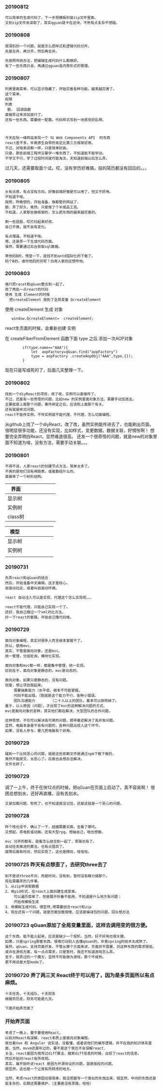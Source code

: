 ### 20190812
    
    可以简单的生成代码了，下一步把模板封装zip文件里面。
    又到zip文件夹读取了，其实qguan就卡在这块，不熟有点复杂不想碰。



### 20190808

    很深刻的一个问题，就是怎么把样式和逻辑代码分开。
    先是合并，再分开，然后再合并。
    
    先按照传统办法，把编辑生成代码什么都做好。
    有了一些东西只会，再通过qguan高内聚形式的管理。

### 20190807
    
    列表里面菜单，可以显示隐藏了，开始完善各种功能，越来越完善了。
    这个菜单，
    权限
    列表
     额， 回调函数
    直接弄过来添加就行了。
    还有一些东西，需要统一配置。代码样式写到一块感觉好乱啊。
    
    
    
    今天在阮一峰网站发现一个 叫 Web Components API  的东西
    react差不多，毕竟原生自带的肯定比第三方框架好用。
    不过，对咱来说都一样，只是简单封装。
    只是，那些前端工程师又要学一堆东西了，不知道能不能学动。
    不学又不行，学了过段时间就可能淘汰，天知道前端以后怎么弄。

过几天，还需要取面个试。哎，没有学历好难搞，投的简历都没有回应的。。。
    
    
### 20190805
    
    头有点疼，有点没有方向，好像前端好像是可以用了，但又不好用。
    不知道干啥。
    按照，昨晚想的，开始准备，做都管的网站了，
    额，弄了好久，竟然，只是做了个半成品工具。
    不知道，人家那些做框架的，怎么把东西的越来越完善的。
    
    剩一些屁股，哎打扫起来好烦。
    自己不做，就不会有变化。
    
    有点懵逼，不知道干啥。
    嗯，还是弄一下生成代码页面。
    虽然，需要通过后台获取sql数据。

    草他妈B的，愣登一下，就找不到antd国际化的下载了。
    妈个B的，谁你他妈的穷呢？白用人家的还想咋地。
   

### 20190803

    强行把racet和qGuan整合到一起了。
    改了两处一点react的代码
    使用 生成 Element的时候 
      把createElement 放到了全局变量 QcreateElement
使用  createElement 生成 对象

       window.QcreateElement=  createElement;
       
react生页面的时候，会重新创建 实例

在 createFiberFromElement 函数下面
      type 之后 添加一次AOP对象
         
            if(type.name=="AAA"){
                let  aopFactory=qGuan.find("aopFactory")
                type = aopFactory .createAopObj("AAA",type,{});
            }
现在只是写成死的了，后面几天整理一下。
    
### 20190802
    
    找到一个diyReact的项目，改了改，实例可以直接传了。
    不过，还是有一些奇怪的问题，比如new 的实例里面对象方法，需要手动加进去。
    主要就是上面那个问题，事件绑定之后，应该和上面那个有关。
    还有就是样式问题。
    react不能传实例，不传实例就不能代理，不代理，怎么切面编程。
从github上找了一个diyReact，改了改，虽然实例能传进去了，也能刷出页面。
很明显很多功能，还没有实现，比如样式，变更数据。数据关联，好惆怅啊！
想要完全弄明白React，显然难道很高。
还发一个很奇怪的问题，就是new的对象里面不知道为啥，没有方法，需要手动关联。。。


### 20190801
    
    不得不说，人家react的创建节点方法，简单太多了。
    不爽的是他们没有用链表，或者数组什么的。
    直接来了一个树形结构。
    
    
| 界面   | |   ||   ||   |
|---|---|---|---|---|---|---|
| 显示树  ||   ||   ||   |
|  实例树 ||   ||   ||   |
| class树  ||   ||   ||   |

| 模型  | |   ||   ||   |
|---|---|---|---|---|---|---|
| 显示树  ||   ||   ||   |
|  实例树 ||   ||   ||   |
|   ||   ||   ||   |
### 20190731

    先弄react和qGuan的结合
    然后，开始准备中文编辑，这才是核心。
    自驱动社区，或者叫自驱动环境。
    
    react 自动注入可以是实现，代理这个怎么实现呢。。。
    
    react不能代理，只能自己实现一个了。
    还好，我自己做过一个xml对比方法。
    抄一下react的套路，开始自己撸代码喽。

### 20190729
    
    面向对象编程，其实对很多人而言根本掌握不了。
    所以，使用mvc，
    其实，不管是面向对象，还是mvc。
    统一管理，分组轮询，模块化实现。
    
    面向对象和mvc都一样，都是集中管理，统一实现。
    区别在于，面向对象是静态的，mvc是动态的。  
    
    面向对象，如果只是静态的，没有问题。
    但是，想让项目跑起来。
        需要抽象能力（水平低，根本不可能掌握。
        代码不能出错。（我就是这个能力不行，各种小错误。
        团队沟通能力       （二十人以上的团队，基本可以排除掉了。  
    基于，以上原因（问题），才出现了mvc的这种解决问题的方式。
    mvc是面向对象的变种，其实他们都在解决，大型团队的合作问题。
    
    这种思想，不仅可以解决高可用的问题，顺带着还解决了高并发问题。
    显然，电脑本身是不会有问题的，各种问题出现人这个环节。
    如果，没有人参与，要几把电脑有个卵用。
 
### 20190729

    碰到一个比较恶心的问题，就是这些依赖文件是通过npm下载下载的，
    竟然不能提交，太恶心了。后面也会想办法解决。
    文件太碎了。

### 20190729
    
   调了一上午，终于在快12点的时候，把qGuan在页面上启动了。真不容易啊！
   很困总想划水，还好再直播，没有去划水。
    
    又是加载问题，愁死了，也不知道我没记住，还是这就是一个恶心的问题。
### 20190728 

    昨个啥也没干，确认了一下，结婚需要买房。去看了哪吒。
    又想起，弄电影或动画，还有大型rpg，想抽自己，啥也想做。
    
    mvc 分开的都有，就看怎么结合到一起了，思路也有了。
    自动任务推进的算法，也有点眉目了。
    就等后面有时间，然后实现了。这也是牌坊，哇哈哈。
### 20190725 昨天有点想歪了，去研究three去了
    
    到不是说three不对，而是时间，没有到，暂时没有精力搞那个。
    现在需要弄的几件事。
    1、从zip中读取数据
    2、用pid形式，在react上面创建生成菜单。
        可以遍历菜单了，但是展开折叠不能用，不知道是什么地方有问题；
        开始改模板生成
    3、用模板生成代码，很显然,嗯需要结合react和zip
    4、现在还有一个问题，就是页面加载很慢，应该是编译包的问题，回头想办法
### 20190723 qGuan添加了全局变量里面，这样去调用变的很方便。
    
    这个东西，能不能火起来，应该是缺少一个契机，当然，好不好用也很关键。
    如果，只是spring那套东西，很难打动别人去懂qGuan的，毕竟spring的技术太成熟了。
    虽然，qGuan，支持页面开发，不管从哪个方面来讲，页面并不需要，对这种东西的需求很低。
    或许在游戏方面，有一点点需求，只是暂时，我还不知道游戏怎么弄。
    至于，我弄过的一个魔方，显然不可能做为游戏，那个不成熟。
    更不用说是大型mode了。
    
### 20190720 弄了两三天 React终于可以用了，因为是多页面所以有点麻烦。

    十天任务，十天组队，十天财务
    根据农历走，财务可能是九天。
    
    下面开始弄页面了
    

### 开始弄页面
    
    考虑了一晚上，要不要使用React。
    以前对React有误解，react本质上是面向对象编程。
    我也看Vue 和 Angular 说实话，没看懂，或者说他们的编写逻辑，并不在我的知识体系里面，当然，mvvm还是听过的，要不是这个我也不会误解react.
    关注，react是因为我写过diff算法，搜索diff信息的时候，出现了react的信息。
    然后开始对react有所改观。
    其实，最开始听说react 是因为开源协议的问题，就是版权的问题。
    很显然，这也是一个让我有所顾虑的地方。
    
    当然，考虑react的原因也很简单，我没把握写一个类似的东西出来，很显然，中间的东西还是挺复杂的，后期还需要维护，（主要是没有思路，哈哈）
    
    
    
    
    